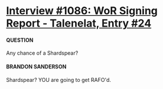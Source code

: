 # [Interview #1086: WoR Signing Report - Talenelat, Entry #24](https://www.theoryland.com/intvmain.php?i=1086#24)

#### QUESTION

Any chance of a Shardspear?

#### BRANDON SANDERSON

Shardspear? YOU are going to get RAFO'd.

